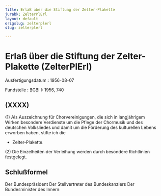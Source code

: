 ```yaml
---
Title: Erlaß über die Stiftung der Zelter-Plakette
jurabk: ZelterPlErl
layout: default
origslug: zelterplerl
slug: zelterplerl

---
```


# Erlaß über die Stiftung der Zelter-Plakette (ZelterPlErl)

Ausfertigungsdatum
:   1956-08-07

Fundstelle
:   BGBl I: 1956, 740

## (XXXX)

(1) Als Auszeichnung für Chorvereinigungen, die sich in langjährigem
Wirken besondere Verdienste um die Pflege der Chormusik und des
deutschen Volksliedes und damit um die Förderung des kulturellen
Lebens erworben haben, stifte ich die

*   Zelter-Plakette.




(2) Die Einzelheiten der Verleihung werden durch besondere Richtlinien
festgelegt.

## Schlußformel

Der Bundespräsident
Der Stellvertreter des Bundeskanzlers
Der Bundesminister des Innern

